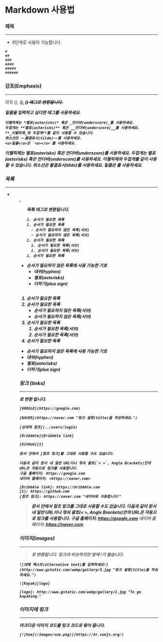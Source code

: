 # Markdown 사용법


### 제목
-------------------------
+ 6단계로 사용이 가능합니다.
```
#
##
###
####
#####
######
```


### 강조(Emphasis)
-----------------------

각각 (<em>), (<strong>), (<del>) 태그로 변환됩니다.
  
  
밑줄을 입력하고 싶다면 <u></u> 태그를 사용하세요.
```
이텔릭체는 *별표(asterisks)* 혹은 _언더바(underscore)_를 사용하세요.
두껍게는 **별표(asterisks)** 혹은 __언더바(underscore)__를 사용하세요.
**_이텔릭체_와 두껍게**를 같이 사용할 수 있습니다.
취소선은 ~~물결표시(tilde)~~를 사용하세요.
<u>밑줄</u>은 `<u></u>`를 사용하세요.
```

이텔릭체는 별표(asterisks) 혹은 언더바(underscore)를 사용하세요.
두껍게는 별표(asterisks) 혹은 언더바(underscore)를 사용하세요.
이텔릭체와 두껍게를 같이 사용할 수 있습니다.
취소선은 물결표시(tilde)를 사용하세요.
밑줄은 <u></u>를 사용하세요.


### 목록
-----------------
+ <ol>, <ul> 목록 태그로 변환됩니다.
  
  ```
  1. 순서가 필요한 목록
  1. 순서가 필요한 목록
    - 순서가 필요하지 않은 목록(서브) 
    - 순서가 필요하지 않은 목록(서브) 
  1. 순서가 필요한 목록
    1. 순서가 필요한 목록(서브)
    1. 순서가 필요한 목록(서브)
  1. 순서가 필요한 목록

- 순서가 필요하지 않은 목록에 사용 가능한 기호
  - 대쉬(hyphen)
  * 별표(asterisks)
  + 더하기(plus sign)
  ```
  
1. 순서가 필요한 목록
2. 순서가 필요한 목록
    + 순서가 필요하지 않은 목록(서브)
    + 순서가 필요하지 않은 목록(서브)
3. 순서가 필요한 목록
    1. 순서가 필요한 목록(서브)
    2. 순서가 필요한 목록(서브)
4. 순서가 필요한 목록


+  순서가 필요하지 않은 목록에 사용 가능한 기호
+    대쉬(hyphen)
+    별표(asterisks)
+    더하기(plus sign)



### 링크 (links)
-------------------
<a> 로 변환 됩니다.
  ```
  [GOOGLE](https://google.com)

[NAVER](https://naver.com "링크 설명(title)을 작성하세요.")

[상대적 참조](../users/login)

[Dribbble][Dribbble link]

[GitHub][1]

문서 안에서 [참조 링크]를 그대로 사용할 수도 있습니다.

다음과 같이 문서 내 일반 URL이나 꺾쇠 괄호(`< >`, Angle Brackets)안의 URL은 자동으로 링크를 사용합니다.
구글 홈페이지: https://google.com
네이버 홈페이지: <https://naver.com>

[Dribbble link]: https://dribbble.com
[1]: https://github.com
[참조 링크]: https://naver.com "네이버로 이동합니다!"
  ```
  
  > 문서 안에서 참조 링크를 그대로 사용할 수도 있습니다.
  > 다음과 같이 문서 내 일반 URL이나 꺾쇠 괄호(< >, Angle Brackets)안의 URL은 자동으로 링크를 사용합니다.
  > 구글 홈페이지: https://google.com
  > 네이버 홈페이지: https://naver.com
  
  
  
### 이미지(images)
-------------------

> <img>로 변환됩니다.
> 링크과 비슷하지만 앞에 !가 붙습니다.


```
![대체 텍스트(alternative text)를 입력하세요!](http://www.gstatic.com/webp/gallery/5.jpg "링크 설명(title)을 작성하세요.")

![Kayak][logo]

[logo]: http://www.gstatic.com/webp/gallery/2.jpg "To go kayaking."
```

### 이미지에 링크
--------------------------

마크다운 이미지 코드를 링크 코드로 묶어 줍니다.

```
[![Vue](/images/vue.png)](https://kr.vuejs.org/)
```
